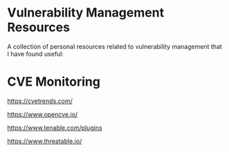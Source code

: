 # Vulnerability Management Resources
A collection of personal resources related to vulnerability management that I have found useful:

# CVE Monitoring
https://cvetrends.com/

https://www.opencve.io/

https://www.tenable.com/plugins

https://www.threatable.io/
